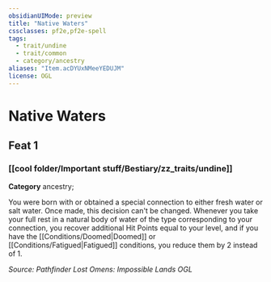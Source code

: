 ```yaml
---
obsidianUIMode: preview
title: "Native Waters"
cssclasses: pf2e,pf2e-spell
tags:
  - trait/undine
  - trait/common
  - category/ancestry
aliases: "Item.acDYUxNMeeYEDUJM"
license: OGL
---
```

# Native Waters
## Feat 1
### [[cool folder/Important stuff/Bestiary/zz_traits/undine]]

**Category** ancestry; 




You were born with or obtained a special connection to either fresh water or salt water. Once made, this decision can't be changed. Whenever you take your full rest in a natural body of water of the type corresponding to your connection, you recover additional Hit Points equal to your level, and if you have the [[Conditions/Doomed|Doomed]] or [[Conditions/Fatigued|Fatigued]] conditions, you reduce them by 2 instead of 1.

*Source: Pathfinder Lost Omens: Impossible Lands*
*OGL*